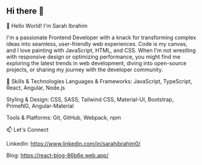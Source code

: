 ## Hi there 👋

<!--
**sarahibrahim0/sarahibrahim0** is a ✨ _special_ ✨ repository because its `README.md` (this file) appears on your GitHub profile.

Here are some ideas to get you started:

- 🔭 I’m currently working on ...
- 🌱 I’m currently learning ...
- 👯 I’m looking to collaborate on ...
- 🤔 I’m looking for help with ...
- 💬 Ask me about ...
- 📫 How to reach me: ...
- 😄 Pronouns: ...
- ⚡ Fun fact: ...
-->
👋 Hello World! I'm Sarah Ibrahim

I'm a passionate Frontend Developer with a knack for transforming complex ideas into seamless, user-friendly web experiences. Code is my canvas, and I love painting with JavaScript, HTML, and CSS. When I'm not wrestling with responsive design or optimizing performance, you might find me exploring the latest trends in web development, diving into open-source projects, or sharing my journey with the developer community.

🚀 Skills & Technologies
Languages & Frameworks: JavaScript, TypeScript, React, Angular, Node.js

Styling & Design: CSS, SASS, Tailwind CSS, Material-UI, Bootstrap, PrimeNG, Angular-Material

Tools & Platforms: Git, GitHub, Webpack, npm

📫 Let's Connect

LinkedIn: https://www.linkedin.com/in/sarahibrahim0/

Blog: https://react-blog-86b6e.web.app/

